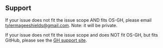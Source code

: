## Support
If your issue does not fit the issue scope AND fits OS-GH, please email tylermageeshields@gmail.com. Note: it will be private.

If your issue does not fit the issue scope and does NOT fit OS-GH, but fits GitHub, please see the [GH support site](https://support.github.com).
